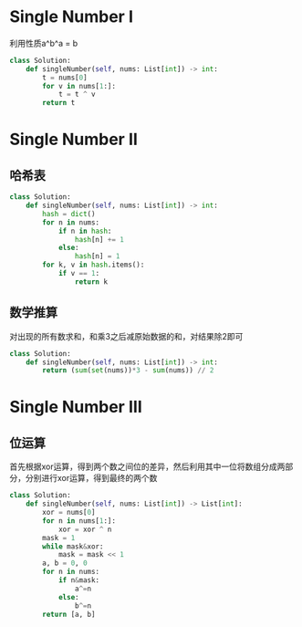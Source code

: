 # Single Number Ⅰ

利用性质a^b^a = b

~~~python
class Solution:
    def singleNumber(self, nums: List[int]) -> int:
        t = nums[0]
        for v in nums[1:]:
            t = t ^ v
        return t
~~~

# Single Number Ⅱ

## 哈希表

~~~python
class Solution:
    def singleNumber(self, nums: List[int]) -> int:
        hash = dict()
        for n in nums:
            if n in hash:
                hash[n] += 1
            else:
                hash[n] = 1
        for k, v in hash.items():
            if v == 1:
                return k
~~~



## 数学推算

对出现的所有数求和，和乘3之后减原始数据的和，对结果除2即可

~~~python
class Solution:
    def singleNumber(self, nums: List[int]) -> int:
        return (sum(set(nums))*3 - sum(nums)) // 2
~~~

# Single Number Ⅲ

## 位运算

首先根据xor运算，得到两个数之间位的差异，然后利用其中一位将数组分成两部分，分别进行xor运算，得到最终的两个数

~~~python
class Solution:
    def singleNumber(self, nums: List[int]) -> List[int]:
        xor = nums[0]
        for n in nums[1:]:
            xor = xor ^ n
        mask = 1
        while mask&xor:
            mask = mask << 1
        a, b = 0, 0
        for n in nums:
            if n&mask:
                a^=n
            else:
                b^=n
        return [a, b]
~~~

